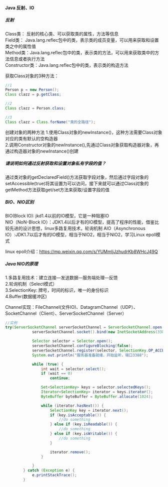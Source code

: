 #### Java 反射、IO

##### 反射
Class类： 反射的核心类、可以获取类的属性，方法等信息  
Field类： Java.lang.reflec包中的类，表示类的成员变量，可以用来获取和设置类之中的属性值  
Method类：Java.lang.reflec包中的类，表示类的方法，可以用来获取类中的方法信息或者执行方法  
Constructor类：Java.lang.reflec包中的类，表示类的构造方法  

获取Class对象的3种方法：  

```java
//1
Person p = new Person();
Class clazz = p.getClass;

//2
Class clazz = Person.class;

//3
Class clazz = Class.forName("类的全路径");
```
创建对象的两种方法
1.使用Class对象的newInstance()，这种方法需要Class对象对应的类有默认的空构造器  
2.调用Constructor对象的newInstance(),先通过Class对象获取构造器对象，再通过构造器对象的newInstance()创建



##### 请说明如何通过反射获取和设置对象私有字段的值？

通过类对象的getDeclaredField()方法获取字段对象，然后通过字段对象的setAccessible(true)将其设置为可以访问，接下来就可以通过Class对象的getMethod方法获取get/set方法来获取/设置字段的值



##### BIO、NIO区别
BIO(Block IO): jkd1.4以前的IO模型，它是一种阻塞IO  
NIO（NoN-Block IO）：JDK1.4以后才有的IO模型，提高了程序的性能，借鉴比较先进的设计思想，linux多路复用技术，轮询机制 
AIO（Asynchronous IO）:JDK1.7以后才有的IO模型，相当于NIO2，相当于NIO2，学习Linux epoll模式  

linux epoll介绍：https://mp.weixin.qq.com/s/YUMmIjJzhudrKb8WHcJ49Q

##### Java NIO的原理
1.多路复用技术：建立连接—发送数据—服务端处理—反馈  
2.轮询机制（Select模式）  
3.SelectionKey: 牌号，时间的标识，唯一的身份标识  
4.Buffer(数据缓冲区)  

Channel实现：FileChannel(文件IO)、DatagramChannel（UDP）、SocketChannel（Client）、ServerSocketChannel（Server）

```java
//实例
try(ServerSocketChannel serverSocketChannel = ServerSocketChannel.open()) {
            serverSocketChannel.socket().bind(new InetSocketAddress(3388));

            Selector selector = Selector.open();
            serverSocketChannel.configureBlocking(false);
            serverSocketChannel.register(selector, SelectionKey.OP_ACCEPT);
            System.out.println("服务器准备就绪，开始监听，端口3388");

            while (true) {
                int wait = selector.select();
                if (wait == 0)
                    continue;

                Set<SelectionKey> keys = selector.selectedKeys();
                Iterator<SelectionKey> iterator = keys.iterator();
                ByteBuffer byteBuffer = ByteBuffer.allocate(1024);

                while (iterator.hasNext()) {
                    SelectionKey key = iterator.next();
                    if (key.isAcceptable()) {
                        //do something
                    } else if (key.isReadable()) {
                        //do something
                    } else if (key.isWritable()) {
                        //do something
                    }

                    iterator.remove();
                }

            }
        } catch (Exception e) {
            e.printStackTrace();
        }
```